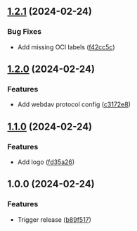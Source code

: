## [1.2.1](https://github.com/timo-reymann/WebKeeVault/compare/1.2.0...1.2.1) (2024-02-24)


### Bug Fixes

* Add missing OCI labels ([f42cc5c](https://github.com/timo-reymann/WebKeeVault/commit/f42cc5cf7be26237ab64249c88bb3eb9f2af5b55))

## [1.2.0](https://github.com/timo-reymann/WebKeeVault/compare/1.1.0...1.2.0) (2024-02-24)


### Features

* Add webdav protocol config ([c3172e8](https://github.com/timo-reymann/WebKeeVault/commit/c3172e8d95f4b6c94c3e6ab4de58632bbe8dc36a))

## [1.1.0](https://github.com/timo-reymann/WebKeeVault/compare/1.0.0...1.1.0) (2024-02-24)


### Features

* Add logo ([fd35a26](https://github.com/timo-reymann/WebKeeVault/commit/fd35a26cb84947828ade23e645907381232cbb65))

## 1.0.0 (2024-02-24)


### Features

* Trigger release ([b89f517](https://github.com/timo-reymann/WebKeeVault/commit/b89f517863e93535fc431f4faca0c70820644e78))

